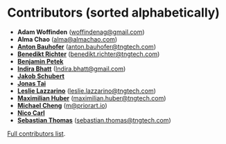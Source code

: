 <!--
SPDX-FileCopyrightText: Facebook, Inc. and its affiliates
SPDX-FileCopyrightText: TNG Technology Consulting GmbH <https://www.tngtech.com>

SPDX-License-Identifier: CC0-1.0
-->

# Contributors (sorted alphabetically)

* **Adam Woffinden** (<woffindenag@gmail.com>)
* **Alma Chao** (<alma@almachao.com>)
* **[Anton Bauhofer](https://github.com/antonbauhofer)** (<anton.bauhofer@tngtech.com>)
* **[Benedikt Richter](https://github.com/benedikt-richter)** (<benedikt.richter@tngtech.com>)
* **[Benjamin Petek](https://github.com/b-petek)**
* **[Indira Bhatt](https://github.com/indirabhatt)** (<Indira.bhatt@gmail.com>)
* **[Jakob Schubert](https://github.com/JakobSchubert)**
* **[Jonas Tai](https://github.com/jonas-tai)**
* **[Leslie Lazzarino](https://github.com/leslielazzarino)** (<leslie.lazzarino@tngtech.com>)
* **[Maximilian Huber](https://github.com/maxhbr)** (<maximilian.huber@tngtech.com>)
* **[Michael Cheng](https://github.com/syotfs)** (<m@priorart.io>)
* **[Nico Carl](https://github.com/nicarl)**
* **[Sebastian Thomas](https://github.com/sebathomas)** (<sebastian.thomas@tngtech.com>)


[Full contributors list](https://github.com/opossum-tool/OpossumUI/contributors).

